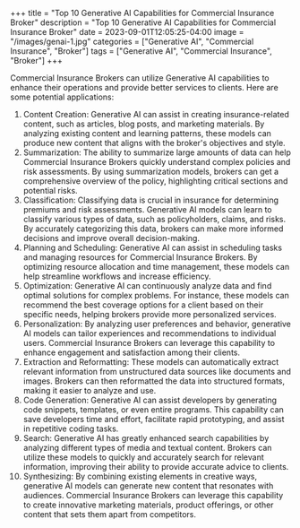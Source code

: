 +++
title = "Top 10 Generative AI Capabilities for Commercial Insurance Broker"
description = "Top 10 Generative AI Capabilities for Commercial Insurance Broker"
date = 2023-09-01T12:05:25-04:00
image = "/images/genai-1.jpg"
categories = ["Generative AI", "Commercial Insurance", "Broker"]
tags = ["Generative AI", "Commercial Insurance", "Broker"]
+++

Commercial Insurance Brokers can utilize Generative AI capabilities to enhance their operations and provide better services to clients. Here are some potential applications:

1. Content Creation: Generative AI can assist in creating insurance-related content, such as articles, blog posts, and marketing materials. By analyzing existing content and learning patterns, these models can produce new content that aligns with the broker's objectives and style.
2. Summarization: The ability to summarize large amounts of data can help Commercial Insurance Brokers quickly understand complex policies and risk assessments. By using summarization models, brokers can get a comprehensive overview of the policy, highlighting critical sections and potential risks.
3. Classification: Classifying data is crucial in insurance for determining premiums and risk assessments. Generative AI models can learn to classify various types of data, such as policyholders, claims, and risks. By accurately categorizing this data, brokers can make more informed decisions and improve overall decision-making.
4. Planning and Scheduling: Generative AI can assist in scheduling tasks and managing resources for Commercial Insurance Brokers. By optimizing resource allocation and time management, these models can help streamline workflows and increase efficiency.
5. Optimization: Generative AI can continuously analyze data and find optimal solutions for complex problems. For instance, these models can recommend the best coverage options for a client based on their specific needs, helping brokers provide more personalized services.
6. Personalization: By analyzing user preferences and behavior, generative AI models can tailor experiences and recommendations to individual users. Commercial Insurance Brokers can leverage this capability to enhance engagement and satisfaction among their clients.
7. Extraction and Reformatting: These models can automatically extract relevant information from unstructured data sources like documents and images. Brokers can then reformatted the data into structured formats, making it easier to analyze and use.
8. Code Generation: Generative AI can assist developers by generating code snippets, templates, or even entire programs. This capability can save developers time and effort, facilitate rapid prototyping, and assist in repetitive coding tasks.
9. Search: Generative AI has greatly enhanced search capabilities by analyzing different types of media and textual content. Brokers can utilize these models to quickly and accurately search for relevant information, improving their ability to provide accurate advice to clients.
10. Synthesizing: By combining existing elements in creative ways, generative AI models can generate new content that resonates with audiences. Commercial Insurance Brokers can leverage this capability to create innovative marketing materials, product offerings, or other content that sets them apart from competitors.